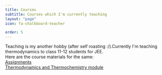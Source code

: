 ```yaml
---
title: Courses
subtitle: Courses which I'm currently teaching 
layout: "page"
icon: fa-chalkboard-teacher

order: 5
---
```


Teaching is my another hobby (after self roasting :/).Currently I'm teaching thermodynamics to class 11-12 students for JEE.<br/>
Here are the course materials for the same:<br/>
[Assignments](https://github.com/Gargantua1605/gargantua1605.github.io/files/6310440/Assignments.pdf)<br/>
[Thermodynamics and Thermochemistry module](https://github.com/Gargantua1605/gargantua1605.github.io/files/6310447/Thermodynamics.and.Thermochemistry.pdf)




